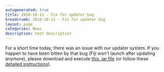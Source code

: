 ```yaml
---
autogenerated: true
title: 2010-10-11 - Fix for updater bug
breadcrumb: 2010-10-11 - Fix for updater bug
layout: page
categories: News
description: test description
---
```


For a short time today, there was an issue with our updater system. If you happen to have been bitten by that bug (Fiji won't launch after updating anymore), please download and execute [this .jar file](https://fiji.sc/downloads/Heidelberg/Updater_Fix.jar) (or follow these [detailed instructions](Fix_non-functional_Fiji_after_Update)).


